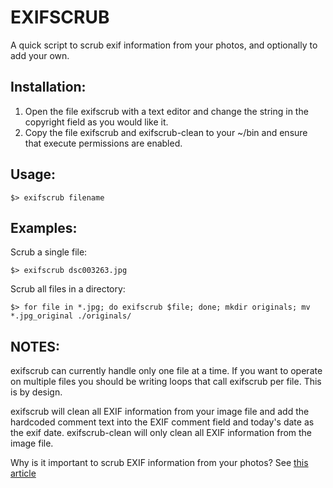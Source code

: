 EXIFSCRUB
=========
A quick script to scrub exif information from your photos, and optionally to add your own.

Installation:
-------------
1. Open the file exifscrub with a text editor and change the string in the copyright field as you would like it.
2. Copy the file exifscrub and exifscrub-clean to your ~/bin and ensure that execute permissions are enabled.
 

Usage:
------
```
$> exifscrub filename
```

Examples:
---------
Scrub a single file:
```
$> exifscrub dsc003263.jpg
```
Scrub all files in a directory:
```
$> for file in *.jpg; do exifscrub $file; done; mkdir originals; mv *.jpg_original ./originals/
```

NOTES:
------
exifscrub can currently handle only one file at a time. If you want to operate on multiple files you should be writing loops that call exifscrub per file. This is by design.

exifscrub will clean all EXIF information from your image file and add the hardcoded comment text into the EXIF comment field and today's date as the exif date.
exifscrub-clean will only clean all EXIF information from the image file.

Why is it important to scrub EXIF information from your photos?
See [this article](https://web.archive.org/web/20190924082202/https://www.consumerreports.org/privacy/what-can-you-tell-from-photo-exif-data/)
